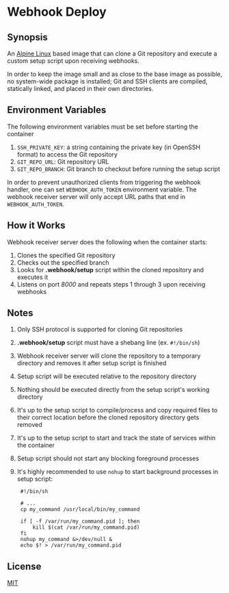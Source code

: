 # Webhook Deploy

## Synopsis

An [Alpine Linux](https://hub.docker.com/_/alpine/) based image that can clone 
a Git repository and execute a custom setup script upon receiving webhooks.

In order to keep the image small and as close to the base image as possible,
no system-wide package is installed; Git and SSH clients are compiled, 
statically linked, and placed in their own directories.

## Environment Variables

The following environment variables must be set before starting the container

1. `SSH_PRIVATE_KEY`: a string containing the private key (in OpenSSH format) to
   access the Git repository
2. `GIT_REPO_URL`: Git repository URL
3. `GIT_REPO_BRANCH`: Git branch to checkout before running the setup script

In order to prevent unauthorized clients from triggering the webhook handler, 
one can set `WEBHOOK_AUTH_TOKEN` environment variable. The webhook receiver
server will only accept URL paths that end in `WEBHOOK_AUTH_TOKEN`.

## How it Works

Webhook receiver server does the following when the container starts:

1. Clones the specified Git repository
2. Checks out the specified branch
3. Looks for **.webhook/setup** script within the cloned repository and 
   executes it
4. Listens on port *8000* and repeats steps 1 through 3 upon receiving webhooks

## Notes

1. Only SSH protocol is supported for cloning Git repositories
2. **.webhook/setup** script must have a shebang line (ex. `#!/bin/sh`)
3. Webhook receiver server will clone the repository to a temporary directory 
   and removes it after setup script is finished
4. Setup script will be executed relative to the repository directory
5. Nothing should be executed directly from the setup script's working directory
6. It's up to the setup script to compile/process and copy required files to 
   their correct location before the cloned repository directory gets removed
7. It's up to the setup script to start and track the state of services within
   the container
8. Setup script should not start any blocking foreground processes
9. It's highly recommended to use `nohup` to start background processes in setup 
   script:

        #!/bin/sh

        # ...
        cp my_command /usr/local/bin/my_command

        if [ -f /var/run/my_command.pid ]; then
            kill $(cat /var/run/my_command.pid)
        fi
        nohup my_command &>/dev/null &
        echo $! > /var/run/my_command.pid

## License

[MIT](https://opensource.org/licenses/MIT)
